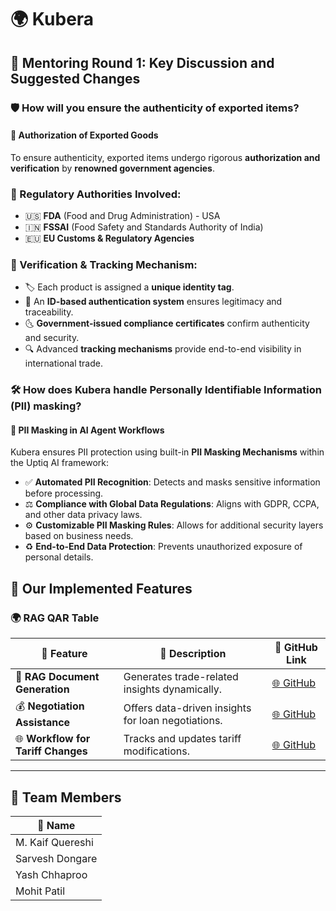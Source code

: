 # 🌍 Kubera

## 📌 Mentoring Round 1: Key Discussion and Suggested Changes

### 🛡️ How will you ensure the authenticity of exported items?

#### **🔑 Authorization of Exported Goods**
To ensure authenticity, exported items undergo rigorous **authorization and verification** by **renowned government agencies**.

### 🏦 Regulatory Authorities Involved:
- 🇺🇸 **FDA** (Food and Drug Administration) - USA  
- 🇮🇳 **FSSAI** (Food Safety and Standards Authority of India)  
- 🇪🇺 **EU Customs & Regulatory Agencies**  

### 🔎 Verification & Tracking Mechanism:
- 🏷️ Each product is assigned a **unique identity tag**.
- 🔑 An **ID-based authentication system** ensures legitimacy and traceability.
- 🌜 **Government-issued compliance certificates** confirm authenticity and security.
- 🔍 Advanced **tracking mechanisms** provide end-to-end visibility in international trade.

### 🛠️ How does Kubera handle Personally Identifiable Information (PII) masking?

#### **🔑 PII Masking in AI Agent Workflows**
Kubera ensures PII protection using built-in **PII Masking Mechanisms** within the Uptiq AI framework:

- ✅ **Automated PII Recognition**: Detects and masks sensitive information before processing.
- ⚖️ **Compliance with Global Data Regulations**: Aligns with GDPR, CCPA, and other data privacy laws.
- ⚙️ **Customizable PII Masking Rules**: Allows for additional security layers based on business needs.
- ♻️ **End-to-End Data Protection**: Prevents unauthorized exposure of personal details.

## 🌟 Our Implemented Features

### 🌍 **RAG QAR Table**

| 🔹 **Feature**                  | 📝 **Description**                                 | 🔗 **GitHub Link** |
|----------------------------------|--------------------------------------------------|------------------|
| 📝 **RAG Document Generation**   | Generates trade-related insights dynamically.    | [🌐 GitHub](https://github.com/CMPN-CODECELL/Syrus2025_Cross-BorderTrade-InternationalFinance_Hashcode/tree/main/Agents/QnA%20Agent) |
| 💰 **Negotiation Assistance**    | Offers data-driven insights for loan negotiations.  | [🌐 GitHub](#) |
| 🌐 **Workflow for Tariff Changes** | Tracks and updates tariff modifications.        | [🌐 GitHub](#) |

---

## 👥 Team Members

| 👤 **Name**              |
|-------------------------|
| M. Kaif Quereshi       |
| Sarvesh Dongare        |
| Yash Chhaproo          |
| Mohit Patil            |